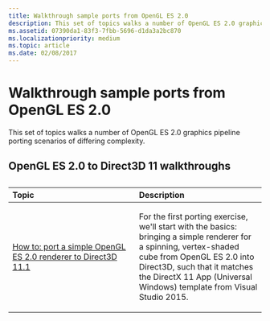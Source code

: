```yaml
---
title: Walkthrough sample ports from OpenGL ES 2.0
description: This set of topics walks a number of OpenGL ES 2.0 graphics pipeline porting scenarios of differing complexity.
ms.assetid: 07390da1-83f3-7fbb-5696-d1da3a2bc870
ms.localizationpriority: medium
ms.topic: article
ms.date: 02/08/2017
---
```

# Walkthrough sample ports from OpenGL ES 2.0



This set of topics walks a number of OpenGL ES 2.0 graphics pipeline porting scenarios of differing complexity.

## OpenGL ES 2.0 to Direct3D 11 walkthroughs

## 
<table>
<colgroup>
<col width="50%" />
<col width="50%" />
</colgroup>
<thead>
<tr class="header">
<th align="left">Topic</th>
<th align="left">Description</th>
</tr>
</thead>
<tbody>
<tr class="odd">
<td align="left"><p><a href="port-a-simple-opengl-es-2-0-renderer-to-directx-11-1.md">How to: port a simple OpenGL ES 2.0 renderer to Direct3D 11.1</a></p></td>
<td align="left"><p>For the first porting exercise, we'll start with the basics: bringing a simple renderer for a spinning, vertex-shaded cube from OpenGL ES 2.0 into Direct3D, such that it matches the DirectX 11 App (Universal Windows) template from Visual Studio 2015.</p></td>
</tr>
</tbody>
</table>

 

 

 




